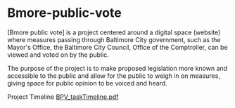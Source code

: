 # Bmore-public-vote
[Bmore public vote] is a project centered around a digital space (website) where measures passing through Baltimore City government, such as the Mayor's Office, the Baltimore City Council, Office of the Comptroller, can be viewed and voted on by the public.

The purpose of the project is to make proposed legislation more known and accessible to the public and allow for the public to weigh in on measures, giving space for public opinion to be voiced and heard.


Project Timeline
[BPV_taskTimeline.pdf](https://github.com/Homerade/Bmore-public-vote/files/1217946/BPV_taskTimeline.pdf)
